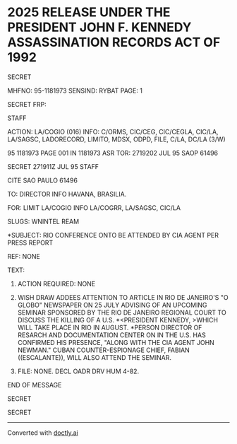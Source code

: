 # 2025 RELEASE UNDER THE PRESIDENT JOHN F. KENNEDY ASSASSINATION RECORDS ACT OF 1992

SECRET

MHFNO: 95-1181973 SENSIND: RYBAT PAGE: 1

SECRET FRP:

STAFF

ACTION: LA/COGIO (016) INFO: C/ORMS, CIC/CEG, CIC/CEGLA, CIC/LA, LA/SAGSC, LADORECORD, LIMITO, MDSX, ODPD, FILE, C/LA, DC/LA (3/W)

95 1181973 PAGE 001 IN 1181973
ASR TOR: 2719202 JUL 95 SAOP 61496

SECRET 271911Z JUL 95 STAFF

CITE SAO PAULO 61496

TO: DIRECTOR INFO HAVANA, BRASILIA.

FOR: LIMIT LA/COGIO INFO LA/COGRR, LA/SAGSC, CIC/LA

SLUGS: WNINTEL REAM

*SUBJECT: RIO CONFERENCE ON<JFK ASSASSINATION>TO BE ATTENDED BY CIA AGENT PER PRESS REPORT

REF: NONE

TEXT:

1. ACTION REQUIRED: NONE

2. WISH DRAW ADDEES ATTENTION TO ARTICLE IN RIO DE JANEIRO'S "O GLOBO" NEWSPAPER ON 25 JULY ADVISING OF AN UPCOMING SEMINAR SPONSORED BY THE RIO DE JANEIRO REGIONAL COURT TO DISCUSS THE KILLING OF A U.S. *<PRESIDENT KENNEDY, >WHICH WILL TAKE PLACE IN RIO IN AUGUST. *PERSON DIRECTOR OF RESARCH AND DOCUMENTATION CENTER ON <ASSASSINATIONS> IN THE U.S. HAS CONFIRMED HIS PRESENCE, "ALONG WITH THE CIA AGENT JOHN NEWMAN." CUBAN COUNTER-ESPIONAGE CHIEF, FABIAN ((ESCALANTE)), WILL ALSO ATTEND THE SEMINAR.

3. FILE: NONE. DECL OADR DRV HUM 4-82.

END OF MESSAGE

SECRET

SECRET


---
Converted with [doctly.ai](https://doctly.ai)